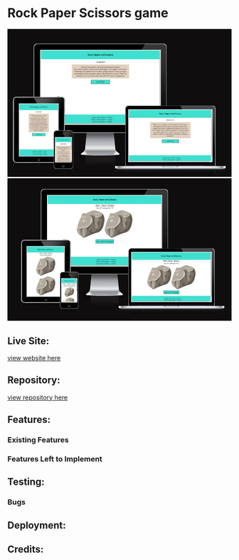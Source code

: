 # Rock Paper Scissors game

![responsive image](https://raw.githubusercontent.com/Benjibenne/rock-paper-scissors/main/docs/responsive%20image%20of%20index.JPG) 
![responsive image](https://raw.githubusercontent.com/Benjibenne/rock-paper-scissors/main/docs/responsive%20image%20of%20gamepage.JPG)

## Live Site:
[view website here](https://benjibenne.github.io/rock-paper-scissors/index.html?)

## Repository:
[view repository here](https://github.com/Benjibenne/rock-paper-scissors)

## Features: 

### Existing Features 

### Features Left to Implement 

## Testing: 

### Bugs 

## Deployment:

## Credits:


